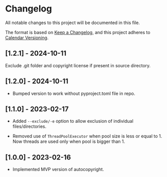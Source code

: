 # Changelog

All notable changes to this project will be documented in this file.

The format is based on [Keep a Changelog](https://keepachangelog.com/en/1.0.0/), and
this project adheres to [Calendar Versioning](https://calver.org/).


## \[1.2.1\] - 2024-10-11

  Exclude .git folder and copyright license if present in source directory.


## \[1.2.0\] - 2024-10-11

- Bumped version to work without pyproject.toml file in repo.

## \[1.1.0\] - 2023-02-17

- Added `--exclude/-e` option to allow exclusion of individual files/directories.

- Removed use of `ThreadPoolExecutor` when pool size is less or equal to 1. Now threads
  are used only when pool is bigger than 1.

## \[1.0.0\] - 2023-02-16

- Implemented MVP version of autocopyright.
